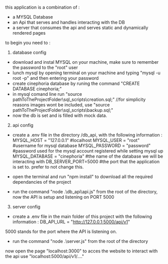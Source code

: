 this application is a combination of :
- a MYSQL Database
- an Api that serves and handles interacting with the DB
- a server that consumes the api and serves static and dynamically rendered pages

to begin you need to : 

1) database config
- download and instal MYSQL on your machine, make sure to remember the password to the "root" user
- lunch mysql by opening terminal on your machine and typing "mysql -u root -p" and then entering your password
- create cinephoria database by runing the command "CREATE DATABASE cinephoria;"
- in mysql comand line run "source pathToTheProjectFolder\sql_scripts\creation.sql;" //for simplicity reasons images wont be included,
 use "source pathToTheProjectFolder\sql_scripts\backup.sql;"
- now the db is set and is filled with mock data.




2) api config
- create a .env file in the directory /db_api, with the following information :
    MYSQL_HOST = "127.0.0.1"        #localhost
    MYSQL_USER = "root"             #username for mysql database
    MYSQL_PASSWORD = "password"     #password used for the mysql account registered while setting mysql up
    MYSQL_DATABASE = "cinephoria"   #the name of the database we will be interacting with
    DB_SERVER_PORT=5000             #the port that the application is set to. prefer to not change this.

- open the terminal and run "npm install" to download all the required dependancies of the project
- run the command "node .\db_api\api.js" from the root of the directory,  now the API is setup and listening on PORT 5000

3) server config
- create a .env file in the main folder of this project with the following information :
    DB_API_URL = "http://127.0.0.1:5000/api/v1"

5000 stands for the port where the API is listening on.
- run the command "node .\server.js" from the root of the directory 

now open the page "localhost:3000" to acces the website
to interact with the api use "localhost:5000/api/v1/...."